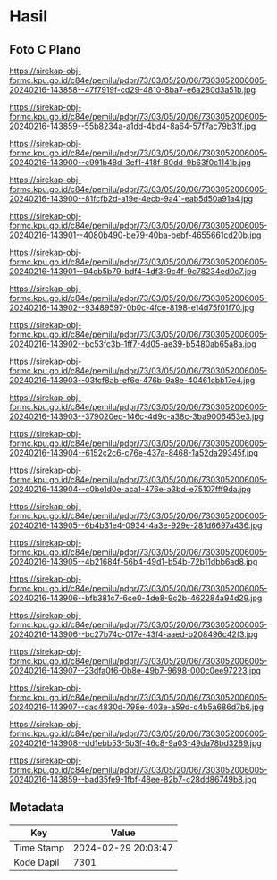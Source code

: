 # Hasil

## Foto C Plano

https://sirekap-obj-formc.kpu.go.id/c84e/pemilu/pdpr/73/03/05/20/06/7303052006005-20240216-143858--47f7919f-cd29-4810-8ba7-e6a280d3a51b.jpg

https://sirekap-obj-formc.kpu.go.id/c84e/pemilu/pdpr/73/03/05/20/06/7303052006005-20240216-143859--55b8234a-a1dd-4bd4-8a64-57f7ac79b31f.jpg

https://sirekap-obj-formc.kpu.go.id/c84e/pemilu/pdpr/73/03/05/20/06/7303052006005-20240216-143900--c991b48d-3ef1-418f-80dd-9b63f0c1141b.jpg

https://sirekap-obj-formc.kpu.go.id/c84e/pemilu/pdpr/73/03/05/20/06/7303052006005-20240216-143900--81fcfb2d-a19e-4ecb-9a41-eab5d50a91a4.jpg

https://sirekap-obj-formc.kpu.go.id/c84e/pemilu/pdpr/73/03/05/20/06/7303052006005-20240216-143901--4080b490-be79-40ba-bebf-4655661cd20b.jpg

https://sirekap-obj-formc.kpu.go.id/c84e/pemilu/pdpr/73/03/05/20/06/7303052006005-20240216-143901--94cb5b79-bdf4-4df3-9c4f-9c78234ed0c7.jpg

https://sirekap-obj-formc.kpu.go.id/c84e/pemilu/pdpr/73/03/05/20/06/7303052006005-20240216-143902--93489597-0b0c-4fce-8198-e14d75f01f70.jpg

https://sirekap-obj-formc.kpu.go.id/c84e/pemilu/pdpr/73/03/05/20/06/7303052006005-20240216-143902--bc53fc3b-1ff7-4d05-ae39-b5480ab65a8a.jpg

https://sirekap-obj-formc.kpu.go.id/c84e/pemilu/pdpr/73/03/05/20/06/7303052006005-20240216-143903--03fcf8ab-ef6e-476b-9a8e-40461cbb17e4.jpg

https://sirekap-obj-formc.kpu.go.id/c84e/pemilu/pdpr/73/03/05/20/06/7303052006005-20240216-143903--379020ed-146c-4d9c-a38c-3ba9006453e3.jpg

https://sirekap-obj-formc.kpu.go.id/c84e/pemilu/pdpr/73/03/05/20/06/7303052006005-20240216-143904--6152c2c6-c76e-437a-8468-1a52da29345f.jpg

https://sirekap-obj-formc.kpu.go.id/c84e/pemilu/pdpr/73/03/05/20/06/7303052006005-20240216-143904--c0be1d0e-aca1-476e-a3bd-e75107fff9da.jpg

https://sirekap-obj-formc.kpu.go.id/c84e/pemilu/pdpr/73/03/05/20/06/7303052006005-20240216-143905--6b4b31e4-0934-4a3e-929e-281d6697a436.jpg

https://sirekap-obj-formc.kpu.go.id/c84e/pemilu/pdpr/73/03/05/20/06/7303052006005-20240216-143905--4b21684f-56b4-49d1-b54b-72b11dbb6ad8.jpg

https://sirekap-obj-formc.kpu.go.id/c84e/pemilu/pdpr/73/03/05/20/06/7303052006005-20240216-143906--bfb381c7-6ce0-4de8-9c2b-462284a94d29.jpg

https://sirekap-obj-formc.kpu.go.id/c84e/pemilu/pdpr/73/03/05/20/06/7303052006005-20240216-143906--bc27b74c-017e-43f4-aaed-b208496c42f3.jpg

https://sirekap-obj-formc.kpu.go.id/c84e/pemilu/pdpr/73/03/05/20/06/7303052006005-20240216-143907--23dfa0f6-0b8e-49b7-9698-000c0ee97223.jpg

https://sirekap-obj-formc.kpu.go.id/c84e/pemilu/pdpr/73/03/05/20/06/7303052006005-20240216-143907--dac4830d-798e-403e-a59d-c4b5a686d7b6.jpg

https://sirekap-obj-formc.kpu.go.id/c84e/pemilu/pdpr/73/03/05/20/06/7303052006005-20240216-143908--dd1ebb53-5b3f-46c8-9a03-49da78bd3289.jpg

https://sirekap-obj-formc.kpu.go.id/c84e/pemilu/pdpr/73/03/05/20/06/7303052006005-20240216-143859--bad35fe9-1fbf-48ee-82b7-c28dd86749b8.jpg


## Metadata

| Key        | Value               |
| ---------- | ------------------- |
| Time Stamp | 2024-02-29 20:03:47 |
| Kode Dapil | 7301                |



